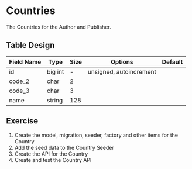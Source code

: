 # Countries

The Countries for the Author and Publisher.

## Table Design

| Field Name | Type    | Size | Options                 | Default |
|------------|---------|------|-------------------------|---------|
| id         | big int | -    | unsigned, autoincrement |         |
| code_2     | char    | 2    |                         |         |
| code_3     | char    | 3    |                         |         |
| name       | string  | 128  |                         |         |

## Exercise

1. Create the model, migration, seeder, factory and other items for the Country
2. Add the seed data to the Country Seeder
3. Create the API for the Country
4. Create and test the Country API
